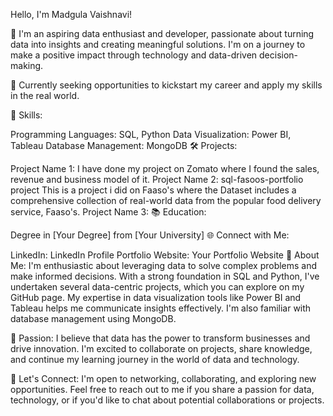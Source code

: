 
 Hello, I'm Madgula Vaishnavi!

🚀 I'm an aspiring data enthusiast and developer, passionate about turning data into insights and creating meaningful solutions. I'm on a journey to make a positive impact through technology and data-driven decision-making.

💼 Currently seeking opportunities to kickstart my career and apply my skills in the real world.

🔧 Skills:

Programming Languages: SQL, Python
Data Visualization: Power BI, Tableau
Database Management: MongoDB
🛠️ Projects:

Project Name 1: I have done my project on Zomato where I found the sales, revenue and business model of it.
Project Name 2: sql-fasoos-portfolio project
This is a project i did on Faaso's where the Dataset includes a comprehensive collection of real-world data from the popular food delivery service, Faaso's.
Project Name 3:
📚 Education:

Degree in [Your Degree] from [Your University]
🌐 Connect with Me:

LinkedIn: LinkedIn Profile
Portfolio Website: Your Portfolio Website
📖 About Me:
I'm enthusiastic about leveraging data to solve complex problems and make informed decisions. With a strong foundation in SQL and Python, I've undertaken several data-centric projects, which you can explore on my GitHub page. My expertise in data visualization tools like Power BI and Tableau helps me communicate insights effectively. I'm also familiar with database management using MongoDB.

🌟 Passion:
I believe that data has the power to transform businesses and drive innovation. I'm excited to collaborate on projects, share knowledge, and continue my learning journey in the world of data and technology.

🤝 Let's Connect:
I'm open to networking, collaborating, and exploring new opportunities. Feel free to reach out to me if you share a passion for data, technology, or if you'd like to chat about potential collaborations or projects.



<!---
Vaishnavi-b12/Vaishnavi-b12 is a ✨ special ✨ repository because its `README.md` (this file) appears on your GitHub profile.
You can click the Preview link to take a look at your changes.
--->
